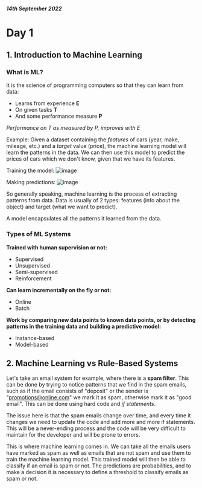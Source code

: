 #### *14th September 2022*
# Day 1

## 1. Introduction to Machine Learning
### What is ML?
It is the science of programming computers so that they can learn from data:
- Learns from experience **E**
- On given tasks **T**
- And some performance measure **P**

*Performance on T as measured by P, improves with E*

Example:
Given a dataset containing the _features_ of cars (year, make, mileage, etc.) and a _target_ value (price), the machine learning model will learn the patterns in the data. We can then use this model to predict the prices of cars which we don't know, given that we have its features.

Training the model:
![image](https://user-images.githubusercontent.com/70928356/190253477-92eb94f8-4c81-47aa-bd89-64c8096f3060.png)

Making predictions:
![image](https://user-images.githubusercontent.com/70928356/190253766-33e86a8a-bb63-4f1b-8bec-e31985fd1fa7.png)


So generally speaking, machine learning is the process of extracting patterns from data. Data is usually of 2 types: features (info about the object) and target (what we want to predict).

A model encapsulates all the patterns it learned from the data.

### Types of ML Systems
**Trained with human supervision or not:**
- Supervised
- Unsupervised
- Semi-supervised
- Reinforcement

**Can learn incrementally on the fly or not:**
- Online
- Batch

**Work by comparing new data points to known data points, or by detecting patterns in the training data and building a predictive model:**
- Instance-based
- Model-based

## 2. Machine Learning vs Rule-Based Systems
Let's take an email system for example, where there is a **spam filter**. 
This can be done by trying to notice patterns that we find in the spam emails, such as if the email consists of "deposit" or the sender is "promotions@online.com" we mark it as spam, otherwise mark it as "good email". This can be done using hard code and _if statements_.

The issue here is that the spam emails change over time, and every time it changes we need to update the code and add more and more if statements. This will be a never-ending process and the code will be very difficult to maintain for the developer and will be prone to errors.

This is where machine learning comes in. We can take all the emails users have marked as spam as well as emails that are not spam and use them to train the machine learning model. This trained model will then be able to classify if an email is spam or not. The predictions are probabilities, and to make a decision it is necessary to define a threshold to classify emails as spam or not.
